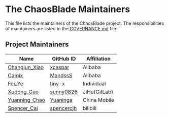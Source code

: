 # The ChaosBlade Maintainers

This file lists the maintainers of the ChaosBlade project. The responsibilities of maintainers are listed in
the [GOVERNANCE.md](GOVERNANCE.md) file.

## Project Maintainers

| Name                                                 | GitHub ID                                   | Affiliation  |
|------------------------------------------------------|---------------------------------------------|--------------|
| [Changjun_Xiao](mailto:changjun.xcj@alibaba-inc.com) | [xcaspar](https://github.com/xcaspar)       | Alibaba      |
| [Camix](mailto:mingshao.cmx@alibaba-inc.com)         | [MandssS](https://github.com/MandssS)       | Alibaba      |
| [Fei_Ye](mailto:185120555@qq.com)                    | [tiny-x](https://github.com/tiny-x)         | Individual   |
| [Xudong_Guo](mailto:guoxudong.dev@gmail.com)         | [sunny0826](https://github.com/sunny0826)   | JiHu(GitLab) |
| [Yuanning_Chao](mailto:chaoyuanning@chinamobile.com) | [Yuaninga](https://github.com/chaoyuanning) | China Mobile |
| [Spencer_Cai](mailto:spencercjh@gmail.com)           | [spencercjh](https://github.com/spencercjh) | bilibili     |
